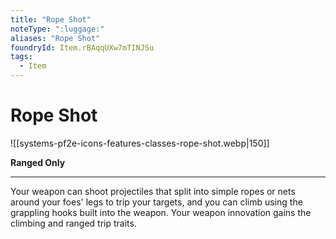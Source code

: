 ```yaml
---
title: "Rope Shot"
noteType: ":luggage:"
aliases: "Rope Shot"
foundryId: Item.rBAqqUXw7mTINJSu
tags:
  - Item
---
```


# Rope Shot
![[systems-pf2e-icons-features-classes-rope-shot.webp|150]]

**Ranged Only**

* * *

Your weapon can shoot projectiles that split into simple ropes or nets around your foes' legs to trip your targets, and you can climb using the grappling hooks built into the weapon. Your weapon innovation gains the climbing and ranged trip traits.
